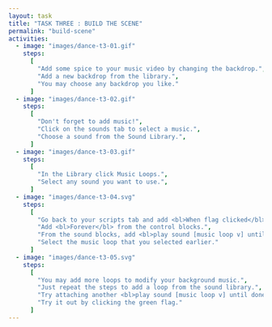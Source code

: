 ```yaml
---
layout: task
title: "TASK THREE : BUILD THE SCENE"
permalink: "build-scene"
activities:
  - image: "images/dance-t3-01.gif"
    steps:
      [
        "Add some spice to your music video by changing the backdrop.",
        "Add a new backdrop from the library.",
        "You may choose any backdrop you like."
      ]
  - image: "images/dance-t3-02.gif"
    steps:
      [
        "Don't forget to add music!",
        "Click on the sounds tab to select a music.",
        "Choose a sound from the Sound Library.",
      ]
  - image: "images/dance-t3-03.gif"
    steps:
      [
        "In the Library click Music Loops.",
        "Select any sound you want to use.",
      ]
  - image: "images/dance-t3-04.svg"
    steps:
      [
        "Go back to your scripts tab and add <bl>When flag clicked</bl>",
        "Add <bl>Forever</bl> from the control blocks.",
        "From the sound blocks, add <bl>play sound [music loop v] until done</bl>",
        "Select the music loop that you selected earlier."
      ]
  - image: "images/dance-t3-05.svg"
    steps:
      [
        "You may add more loops to modify your background music.",
        "Just repeat the steps to add a loop from the sound library.",
        "Try attaching another <bl>play sound [music loop v] until done</bl>",
        "Try it out by clicking the green flag."
      ]
---
```

